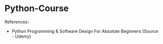 # Python-Course

References:
- Python Programming & Software Design For Absolute Beginners (Source - Udemy)
